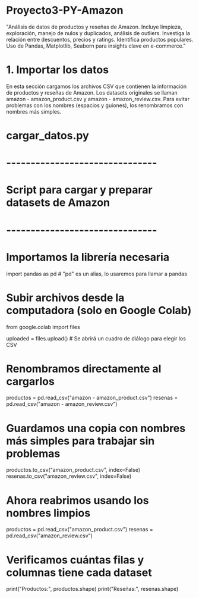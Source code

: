 # Proyecto3-PY-Amazon
"Análisis de datos de productos y reseñas de Amazon. Incluye limpieza, exploración, manejo de nulos y duplicados, análisis de outliers. Investiga la relación entre descuentos, precios y ratings. Identifica productos populares. Uso de Pandas, Matplotlib, Seaborn para insights clave en e-commerce."
# 1. Importar los datos
En esta sección cargamos los archivos CSV que contienen la información de productos y reseñas de Amazon.
Los datasets originales se llaman amazon - amazon_product.csv y amazon - amazon_review.csv.
Para evitar problemas con los nombres (espacios y guiones), los renombramos con nombres más simples.
# cargar_datos.py
# -------------------------------
# Script para cargar y preparar datasets de Amazon
# -------------------------------

# Importamos la librería necesaria
import pandas as pd  # "pd" es un alias, lo usaremos para llamar a pandas

# Subir archivos desde la computadora (solo en Google Colab)
from google.colab import files

uploaded = files.upload()  # Se abrirá un cuadro de diálogo para elegir los CSV

# Renombramos directamente al cargarlos
productos = pd.read_csv("amazon - amazon_product.csv")
resenas = pd.read_csv("amazon - amazon_review.csv")

# Guardamos una copia con nombres más simples para trabajar sin problemas
productos.to_csv("amazon_product.csv", index=False)
resenas.to_csv("amazon_review.csv", index=False)

# Ahora reabrimos usando los nombres limpios
productos = pd.read_csv("amazon_product.csv")
resenas = pd.read_csv("amazon_review.csv")

# Verificamos cuántas filas y columnas tiene cada dataset
print("Productos:", productos.shape)
print("Reseñas:", resenas.shape)
